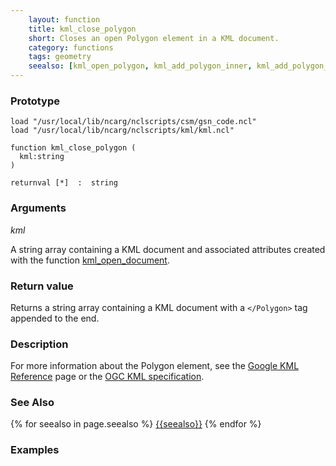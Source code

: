 ```yaml
---
    layout: function
    title: kml_close_polygon
    short: Closes an open Polygon element in a KML document.
    category: functions
    tags: geometry
    seealso: [kml_open_polygon, kml_add_polygon_inner, kml_add_polygon_outer, kml_open_placemark]
---
```


### Prototype

<pre><code>load "/usr/local/lib/ncarg/nclscripts/csm/gsn_code.ncl"
load "/usr/local/lib/ncarg/nclscripts/kml/kml.ncl"

function kml_close_polygon (
  kml:string
)

returnval [*]  :  string
</code></pre>

### Arguments
*kml*

A string array containing a KML document and associated attributes created with the function [kml_open_document]({{site.base_url}}functions/kml_open_document.html).

### Return value

Returns a string array containing a KML document with a ``</Polygon>`` tag appended to the end.

### Description

For more information about the Polygon element, see the [Google KML Reference](https://developers.google.com/kml/documentation/kmlreference#polygon) page or the [OGC KML specification](http://www.opengeospatial.org/standards/kml/).

### See Also

{% for seealso in page.seealso %}
[{{seealso}}]({{site.base_url}}functions/{{seealso}}.html)
{% endfor %}

### Examples


